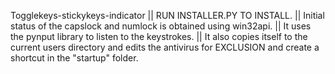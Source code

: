 Togglekeys-stickykeys-indicator
|| RUN INSTALLER.PY TO INSTALL. || Initial status of the capslock and numlock is obtained using win32api. || It uses the pynput library to listen to the keystrokes. || It also copies itself to the current users directory and edits the antivirus for EXCLUSION and create a shortcut in the "startup" folder.
